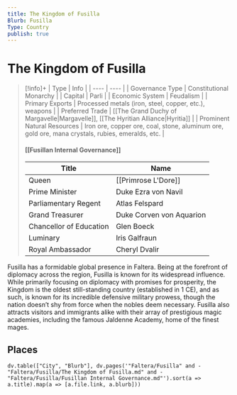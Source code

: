 ```yaml
---
title: The Kingdom of Fusilla
Blurb: Fusilla
Type: Country
publish: true
---
```

# The Kingdom of Fusilla 
> [!info]+
> | Type |  Info |
> | ---- | ---- |
> | Governance Type | Constitutional Monarchy |
> | Capital | Parli |
> | Economic System | Feudalism | 
> | Primary Exports | Processed metals (iron, steel, copper, etc.), weapons |
> | Preferred Trade | [[The Grand Duchy of Margavelle\|Margavelle]], [[The Hyritian Alliance\|Hyritia]] | 
> | Prominent Natural Resources | Iron ore, copper ore, coal, stone, aluminum ore, gold ore, mana crystals, rubies, emeralds, etc. |
> #### [[Fusillan Internal Governance]]
> | Title | Name |
> | ---- | ---- |
> | Queen | [[Primrose L'Dore]] |
> | Prime Minister | Duke Ezra von Navil |
> | Parliamentary Regent | Atlas Felspard |
> | Grand Treasurer | Duke Corven von Aquarion |
> | Chancellor of Education | Glen Boeck |
> | Luminary | Iris Galfraun |
> | Royal Ambassador | Cheryl Dvalir |

Fusilla has a formidable global presence in Faltera. Being at the forefront of diplomacy across the region, Fusilla is known for its widespread influence. While primarily focusing on diplomacy with promises for prosperity, the Kingdom is the oldest still-standing country (established in 1 CE), and as such, is known for its incredible defensive military prowess, though the nation doesn’t shy from force when the nobles deem necessary. Fusilla also attracts visitors and immigrants alike with their array of prestigious magic academies, including the famous Jaldenne Academy, home of the finest mages. 

## Places
```dataviewjs
dv.table(["City", "Blurb"], dv.pages('"Faltera/Fusilla" and -"Faltera/Fusilla/The Kingdom of Fusilla.md" and -"Faltera/Fusilla/Fusillan Internal Governance.md"').sort(a => a.title).map(a => [a.file.link, a.blurb]))
```